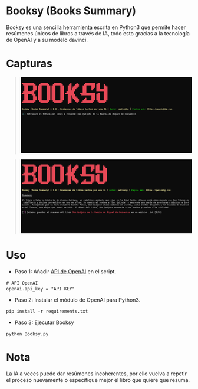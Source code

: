 # Booksy (Books Summary)
Booksy es una sencilla herramienta escrita en Python3 que permite hacer resúmenes únicos de libros a través de IA, todo esto gracias a la tecnología de OpenAI y a su modelo davinci.

# Capturas
> ![captura1](https://raw.githubusercontent.com/pablokbg/Booksy/main/images/captura_1.png)

> ![captura2](https://raw.githubusercontent.com/pablokbg/Booksy/main/images/captura_2.png)

# Uso
* Paso 1: Añadir [API de OpenAI](https://beta.openai.com/account/api-keys) en el script.
```
# API OpenAI
openai.api_key = "API KEY"
```
* Paso 2: Instalar el módulo de OpenAI para Python3.
```
pip install -r requirements.txt
```
* Paso 3: Ejecutar Booksy
```
python Booksy.py
```

# Nota
La IA a veces puede dar resúmenes incoherentes, por ello vuelva a repetir el proceso nuevamente o especifique mejor el libro que quiere que resuma.

